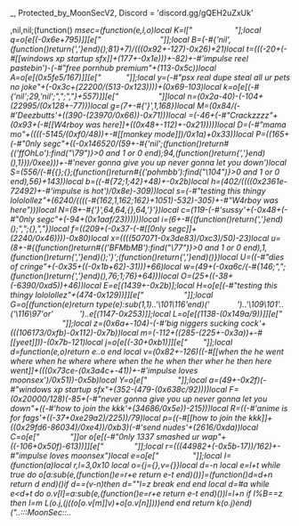 _, Protected_by_MoonSecV2, Discord = 'discord.gg/gQEH2uZxUk'


,nil,nil;(function() _msec=(function(e,l,o)local K=l["    ​ ​     "];local q=o[e[(-0x6e+795)]][e["                   "]];local B=(-#{'nil',(function()return{','}end)();81}+7)/(((0x92+-127)-0x26)+21)local t=(((-20+(-#[[windows xp startup sfx]]+(177+-0x1e)))+-82)+-#'impulse reel pastebin')-(-#"free pornhub premium"+(113-0x5c))local A=o[e[(0x5fe5/167)]][e["​  ​  ​     ​"]];local y=(-#"psx real dupe steal all ur pets no joke"+(-0x3c+(22200/(513-0x123))))+(0x69-103)local k=o[e[(-#{'nil';29,'nil';",";","}+557)]][e["       ​  "]]local n=(0x2a-40)-(-104+(22995/(0x128+-77)))local g=(7+-#{'}',1,168})local M=(0x84/(-#'Deezbutts'+((390-(23970/0x66))-0x71)))local _=(-46+(-#"Crackzzzz"+(0x93+(-#[[W4rboy was here]]+((0x48+-112)+-0x21)))))local D=(-#"mama mo"+((((-5145/(0xf0/48))+-#[[monkey mode]])/0x1a)+0x33))local P=((165+(-#"0nly segc"+((-0x146520/(59+-#{'nil';(function()return#{('ffOhLo'):find("\79")}>0 and 1 or 0 end);94,(function()return{','}end)(),1}))/0xee)))+-#'never gonna give you up never gonna let you down')local S=(556/(-#{{};{};(function()return#{('pohmbb'):find("\104")}>0 and 1 or 0 end),56}+143))local b=((-#{72;1;42}+48)+-0x2b)local h=(402/((((0x2361e-72492)+-#'impulse is hot')/0x8e)-309))local s=(-#"testing this thingy lololollez"+(6240/((((-#{162,1,162;162}+1051)-532)-305)+-#"W4rboy was here")))local N=(8+-#{'}',64,64,{},64,'}'})local c=(119-(-#'sussy'+(-0x48+(-#"0nly segc"+(-94+(0x1aaf/23))))))local i=(6+-#{(function()return{','}end)();",";{},","})local f=((209+(-0x37-(-#[[0nly segc]]+(2240/0x46))))-0x80)local x=((((507071-0x3de83)/0xc3)/50)-23)local u=(8+-#{(function()return#{('BFMbMB'):find("\77")}>0 and 1 or 0 end),1,(function()return{','}end)();'}';(function()return{','}end)()})local U=((-#"dies of cringe"+(-0x35+((-0x1b+62)-31)))+66)local w=(49+(-0xa6c/(-#{146;",";(function()return{','}end)(),76;1;76}+64)))local O=(25+((-38+(-6390/0xd5))+46))local E=e[(1439+-0x2b)];local H=o[e[(-#"testing this thingy lololollez"+(474-0x129))]][e["     ​         "]];local G=o[(function(e)return type(e):sub(1,1)..'\101\116'end)('  ​     ')..'\109\101'..('\116\97'or'     ​  ')..e[(1147-0x253)]];local L=o[e[(1138-(0x149a/9))]][e["                  "]];local z=(0x6a+-104)-(-#'big niggers sucking cock'+(((106173/0xfb)-0x112)-0x7b))local m=(-112+((285-(225+-0x3a))+-#[[yeet]]))-(0x7b-121)local j=o[e[(-30+0xb1)]][e["        "]];local d=function(e,o)return e..o end local v=(0x82+-126)*((-#[[when the he went where when he where where when the he when ther wher he then here went]]+(((0x73ce-(0x3a4c+-41))+-#'impulse loves moonsex')/0x51))-0x5b)local Y=o[e["           ​  ​ "]];local a=(49+-0x2f)*(-#"windows xp startup sfx"+(352-(479-(0x638c/92))))local F=(0x20000/128)*(-85+(-#"never gonna give you up never gonna let you down"+((-#'how to join the kkk'+(34686/0x5e))-215)))local R=((-#'anime is for fags'+((-37+0xe29a2)/225))/79)local p=((-#[[how to join the kkk]]+((0x29fd6-86034)/0xe4))/0xb3)*(-#'send nudes'+(2616/0xda))local C=o[e["        "]]or o[e[(-#"0nly 1337 smashed ur wap"+((-106+0x50f)-613))]][e["        "]];local r=(((44982+(-0x5b-17))/162)+-#"impulse loves moonsex")local e=o[e["        ​  "]];local I=(function(a)local r,l=3,0x10 local o={j={},v={}}local d=-n local e=l+t while true do o[a:sub(e,(function()e=r+e return e-t end)())]=(function()d=d+n return d end)()if d==(v-n)then d=""l=z break end end local d=#a while e<d+t do o.v[l]=a:sub(e,(function()e=r+e return e-t end)())l=l+n if l%B==z then l=m L(o.j,(j((o[o.v[m]]*v)+o[o.v[n]])))end end return k(o.j)end)("..:::MoonSec::..                ​                              ​                         ​         ​                            ​                   ​          ​​              ​​                             ​    ​                           ​     ​ ​                                       ​    ​                           ​   ​   ​                                             ​​             ​                         ​         ​ ​                     ​                   ​  ​           ​       ​​     ​                                         ​                        ​     ​      ​   ​         ​                                    ​                      ​       ​     ​                                   ​                      ​                       ​              ​    ​              ​           ​​​                                      ​          ​          ​     ​            ​                ​          ​                            ​                   ​       ​                                ​        ​                      ​               ​         ​   ​​                       ​     ​​                              ​​                               ​                                   ​                                                                     ​                                                     ​   ​         ​               ​     ​        ​                            ​​    ​     ​         ​         ​    ​                 ​      ​          ​​                 ​                  ​          ​​                          ​              ​             ​                                ​          ​   ​                ​               ​                                    ​  ​                   ​        ​       ​​                    ​         ​      ​                                    ​      ​                          ​    ​                                  ​                                                      ​                     ​        ​    ​                         ​       ​                     ​    ​                    ​    ​           ​     ​            ​                     ​                   ​                ​                              ​          ​            ​​             ​                   ​         ​               ​             ​                        ​     ​                           ​   ​​                            ​      ​                                      ​      ​          ​​           ​     ​           ​                      ​                  ​                                ​                      ​        ​                      ​         ​​    ​     ​                      ​ ​                         ​          ​​                 ​                 ​          ​                            ​                             ​                              ​                                              ​                  ​                   ​     ​             ​                ​​                         ​     ​      ​ ​                                   ​      ​                              ​                                                            ​                                                                 ​                            ​​          ​                   ​    ​                        ​                               ​                ​          ​                        ​   ​                            ​  ​            ​               ​        ​                     ​            ​               ​           ​         ​        ​                                ​​                                      ​               ​                        ​                                        ​                             ​            ​​                               ​                                                                                ​​                                ​    ​     ​                   ​             ​               ​        ​                       ​                          ​         ​       ​        ​          ​                   ​          ​                     ​               ​                                            ​                  ​                  ​​                               ​​      ​                       ​                                                  ​ ​             ​   ​                            ​                              ​                                  ​                                      ​                                           ​                ​          ​                        ​   ​                                   ​         ​       ​   ​   ​                     ​      ​             ​              ​             ​                                ​               ​          ​           ​         ​           ​​     ​              ​                                   ​                                          ​                      ​      ​             ​             ​                                                         ​        ​              ​                 ​                          ​        ​                     ​          ​    ​                         ​          ​                  ​                ​          ​​                           ​                             ​                             ​                           ​                                        ​            ​  ​     ​           ​                  ​​           ​                         ​                                     ​      ​                      ​         ​                          ​             ​                                                 ​                                                  ​         ​                             ​    ​            ​            ​    ​     ​                                     ​         ​                         ​ ​  ​  ​                            ​     ​                         ​        ​                     ​                              ​                             ​       ​                       ​​                                  ​              ​          ​            ​                                       ​                                      ​                       ​             ​               ​                   ​        ​                            ​                             ​                                ​​         ​      ​          ​                ​          ​                 ​       ​  ​  ​                                 ​                           ​        ​                                   ​    ​         ​         ​            ​     ​                                 ​                       ​              ​            ​          ​              ​                                      ​                                    ​                        ​             ​                                 ​​         ​                 ​         ​                            ​                                ​          ​                  ​            ​                        ​  ​                                         ​              ​                                         ​                      ​                                               ​                  ​                                                    ​     ​ ​ ​                ​     ​​                         ​                        ​​                                                                        ​    ​           ​                       ​        ​             ​               ​​ ​                    ​             ​                                          ​ ​​          ​             ​          ​                                           ​     ​                                                                     ​                    ​ ​               ​                                ​​                               ​​                            ​         ​                ​                                                   ​                                ​         ​                       ​               ​               ​                    ​        ​                               ​​                             ​                              ​                              ​                ​         ​                            ​                               ​   ​                       ​​       ​     ​                ​           ​ ​  ​              ​                      ​                                     ​                                      ​            ​​        ​         ​        ​                               ​                             ​       ​                                     ​    ​          ​                      ​       ​   ​                         ​                                 ​                                               ​        ​                             ​                          ​                                    ​                  ​        ​        ​                      ​              ​             ​                          ​                                     ​​                    ​       ​                             ​                  ​                                   ​        ​                        ​  ​                                     ​     ​         ​             ​       ​​         ​                            ​           ​                  ​    ​      ​                 ​          ​                  ​                ​     ​                                 ​                       ​                  ​                      ​    ​                                                          ​​                        ​   ​                ​      ​​       ​          ​       ​      ​                             ​                                               ​                  ​                                                       ​               ​                                ​                             ​​                              ​    ​                          ​          ​                    ​                  ​                                   ​   ​           ​                  ​  ​                          ​                               ​                            ​                                ​       ​                       ​​           ​                       ​                                       ​                            ​          ​                                     ​                         ​                                 ​                     ​        ​                            ​                              ​    ​             ​                       ​                                             ​              ​  ​       ​   ​        ​                         ​                                   ​                          ​                                                                        ​​             ​​​                ​                                           ​                                         ​ ​         ​           ​                         ​ ​                ​                      ​                         ​            ​                                                            ​             ​     ​    ​    ​                                                       ​            ​         ​   ​           ​   ​                     ​    ​ ​                            ​                      ​           ​         ​    ​             ​                       ​     ​                                                                 ​      ​                        ​              ​                                   ​                                       ​                                       ​    ​          ​                    ​       ​​                             ​​                                   ​             ​         ​                             ​                         ​                         ​   ​                                 ​                            ​        ​​                    ​              ​              ​                        ​      ​                     ​​       ​​          ​                   ​            ​                ​                                                  ​                                         ​          ​                        ​              ​                     ​        ​          ​             ​   ​​                              ​    ​     ​                   ​  ​       ​          ​      ​                        ​                                                        ​        ​                             ​                              ​              ​               ​                     ​  ​     ​                               ​​                             ​      ​                                        ​                                         ​                  ​                     ​                                                ​                       ​          ​                        ​   ​​                    ​          ​    ​                        ​           ​     ​              ​                ​     ​    ​                         ​  ​                              ​   ​        ​  ​               ​   ​                      ​          ​                            ​                                  ​                                  ​                             ​                                ​        ​    ​              ​            ​        ​                                                 ​                                ​              ​​​                                                                   ​                  ​      ​                           ​​                          ​  ​ ​                                                                        ​    ​                          ​        ​   ​    ​           ​    ​               ​             ​​                         ​                                     ​​                              ​      ​                        ​            ​                                     ​                                                                                 ​    ​                        ​        ​​                           ​                              ​    ​                         ​          ​                    ​                ​          ​                            ​                                 ​  ​                                                                                         ​ ​                    ​  ​           ​     ​                    ​​     ​                      ​    ​                     ​​     ​     ​                             ​         ​     ​           ​                                             ​                             ​             ​              ​             ​               ​​   ​        ​                ​    ​         ​    ​                          ​​          ​   ​               ​  ​       ​                                                    ​     ​  ​                       ​                                ​                                                     ​                                                            ​             ​                                     ​                                                                                  ​                            ​ ​                   ​                                           ​                                                                                        ​                                     ​                    ​                                                                      ​     ​                              ​                    ​                                                                                                        ​     ​                          ​  ​      ​ ​         ​        ​                                                    ​            ​          ​             ​                             ​​                ​              ​                                                                                           ​                ​            ​   ​          ​                                  ​   ​ ​         ​                 ​          ​                      ​       ​                                       ​                        ​       ​                                         ​     ​                             ​                   ​                                   ​   ​                                                               ​                     ​       ​                           ​ ​                          ​ ​  ​                          ​             ​​   ​       ​                         ​                                  ​   ​  ​                   ​​           ​                                    ​                   ​         ​                           ​​         ​               ​                                                              ​​                    ​     ​                             ​      ​                 ​                                                   ​                      ​                                ​​       ​      ​              ​           ​ ​                                                         ​           ​       ​                      ​  ​                   ​             ​              ​                          ​                 ​       ​                  ​                   ​       ​                                                                                ​  ​                                    ​                    ​     ​                 ​  ​                                                                          ​          ​                            ​              ​                       ​                 ​                ​ ​          ​                    ​        ​    ​       ​      ​                        ​                    ​            ​          ​      ​             ​       ​          ​                                        ​                              ​                      ​      ​                        ​    ​  ​  ​                                       ​                            ​                                               ​        ​                     ​                 ​      ​                         ​                                                        ​                              ​                    ​                    ​                               ​​                 ​    ​                   ​  ​            ​  ​      ​ ​                   ​     ​   ​              ​​      ​ ​     ​  ​         ​     ​                                           ​              ​                                                                                                           ​        ​      ​                        ​            ​        ​                             ​                            ​        ​     ​                 ​               ​                           ​                ​​   ​                         ​​                              ​                            ​                            ​                  ​         ​ ​                      ​                                  ​  ​                              ​        ​                      ​      ​       ​              ​                        ​           ​              ​         ​​                              ​                          ​                                                     ​                                 ​       ​                                      ​              ​                         ​ ​      ​           ​                 ​​   ​                              ​    ​               ​         ​          ​     ​    ​     ​                                     ​                                 ​                   ​                                ​         ​            ​        ​             ​ ​             ​                          ​                                     ​​                            ​                            ​            ​                                                         ​                                  ​                                      ​                     ​        ​                             ​​                               ​    ​                      ​​          ​                 ​             ​     ​                                          ​  ​                          ​         ​                  ​                                 ​                ​             ​                        ​     ​                             ​​                              ​       ​             ​          ​             ​ ​                                      ​                                                                          ​          ​                              ​     ​                       ​​        ​   ​                ​     ​                                     ​                                      ​          ​                          ​   ​  ​           ");local k=(0x3b0/16)local o=90 local l=n;local e={}e={[(-#"I FUCKING HATE FEMBOYS"+(0x381/39))]=function()local d,n,e,i=A(I,l,l+y);l=l+p;o=(o+(k*p))%r;return(((i+o-(k)+a*(p*B))%a)*((B*F)^B))+(((e+o-(k*B)+a*(B^y))%r)*(a*r))+(((n+o-(k*y)+F)%r)*a)+((d+o-(k*p)+F)%r);end,[((3312/0x8a)+-#'legend says i was here')]=function(e,e,e)local e=A(I,l,l);l=l+t;o=(o+(k))%r;return((e+o-(k)+F)%a);end,[((0x78/10)+-#"Crackzzzz")]=function()local n,e=A(I,l,l+B);o=(o+(k*B))%r;l=l+B;return(((e+o-(k)+a*(B*p))%a)*r)+((n+o-(k*B)+r*(B^y))%a);end,[(57-0x35)]=function(l,e,o)if o then local e=(l/B^(e-n))%B^((o-t)-(e-n)+t);return e-e%n;else local e=B^(e-t);return(l%(e+e)>=e)and n or m;end;end,[(0x2b2/138)]=function()local o=e[((0x578/70)+-#'how to join the kkk')]();local l=e[(127-0x7e)]();local i=n;local d=(e[(-#[[free pornhub premium]]+(0x9c0/104))](l,t,v+p)*(B^(v*B)))+o;local o=e[(66+(-#"impulse loves moonsex"+(-19+-0x16)))](l,21,31);local e=((-n)^e[(80+-0x4c)](l,32));if(o==m)then if(d==z)then return e*m;else o=t;i=z;end;elseif(o==(a*(B^y))-t)then return(d==m)and(e*(t/z))or(e*(m/z));end;return q(e,o-((r*(p))-n))*(i+(d/(B^R)));end,[(70-0x40)]=function(d,i,i)local i;if(not d)then d=e[(61+-0x3c)]();if(d==m)then return'';end;end;i=H(I,l,l+d-n);l=l+d;local e=''for l=t,#i do e=E(e,j((A(H(i,l,l))+o)%r))o=(o+k)%a end return e;end}local function H(...)return{...},Y('#',...)end local function F()local c={};local d={};local o={};local i={c,d,nil,o};local l={}local h=(-#'i bought a boost for this string'+(176+-0x66))local a={[(117-0x75)]=(function(o)return not(#o==e[(126-0x7c)]())end),[(410/0xcd)]=(function(o)return e[((1943/0x43)+-#"fatee is gay 0nly on top")]()end),[((125-0x63)+-#[[windows xp startup sfx]])]=(function(o)return e[((0x7bc/44)+-#[[papier ist ein kleiner schwanz lutscher]])]()end),[(-127+0x82)]=(function(o)local n=e[(-#[[If LocalPlayer equals Dumbass then while true do end]]+(213-0x9b))]()local e=''local o=1 for l=1,#n do o=(o+h)%r e=E(e,j((A(n:sub(l,l))+o)%a))end return e end)};for e=t,e[((98-0x59)+-#'lego hax')]()do d[e-t]=F();end;local o=e[(0x42/66)]()for o=1,o do local e=e[(91-0x59)]();local n;local e=a[e%((0xf0-174)+-#"impulse was here omg")];l[o]=e and e({});end;for a=1,e[(((0x1784/172)-28)+-#[[Faggot]])]()do local o=e[(384/0xc0)]();if(e[((78-0x41)+-#'arab porn')](o,n,t)==z)then local r=e[(624/0x9c)](o,B,y);local d=e[(52/0xd)](o,p,B+p);local o={e[(102/(0x96-116))](),e[(-0x4b+(0x103-181))](),nil,nil};local i={[((0x4a6/238)+-#"sussy")]=function()o[O]=e[(31-0x1c)]();o[D]=e[(-#'impulse was here pastebin reel'+(0x1b75/213))]();end,[(-#'niggers'+(91-0x53))]=function()o[O]=e[(-78+((3240/0x24)+-#[[panzerfaust]]))]();end,[(-#'deadphonelua'+(66+-0x34))]=function()o[O]=e[((0x7b+-70)+-#[[If LocalPlayer equals Dumbass then while true do end]])]()-(B^v)end,[(-#[[yeet]]+(58+-0x33))]=function()o[x]=e[((9990/0x6f)+-0x59)]()-(B^v)o[_]=e[(-#[[deadphonelua]]+(2250/0x96))]();end};i[r]();if(e[(-20+0x18)](d,t,n)==t)then o[b]=l[o[b]]end if(e[(0x3c-56)](d,B,B)==n)then o[O]=l[o[U]]end if(e[(80/0x14)](d,y,y)==t)then o[D]=l[o[S]]end c[a]=o;end end;i[3]=e[(-66+(102+-0x22))]();return i;end;local function z(e,m,k)local l=e[B];local a=e[y];local I=e[n];return(function(...)local A={};local y=H local o=n;local v=l;local r=a;local j={};local e=n e*=-1 local p=e;local F=Y('#',...)-t;local l={};local a=I;local I={...};for e=0,F do if(e>=r)then j[e-r]=I[e+t];else l[e]=I[e+n];end;end;local e=F-r+n local e;local r;while true do e=a[o];r=e[(0x4e-77)];d=(3546958)while r<=(117+-0x3f)do d-= d d=(6459492)while(((-0x36+-5)+-#"real roblox omg builderman caught playing real")+131)>=r do d-= d d=(10839000)while r<=((131+-0x6b)+-#[[Lana Rhoades]])do d-= d d=(5459559)while((0x1020/129)+-#"Nsrds GAYYYYAIAHAKAJAVAHAUA")>=r do d-= d d=(6442250)while r<=(198/0x63)do d-= d d=(1298987)while((0x81-117)+-#"deadphonelua")>=r do d-= d local e=e[h]local d,o=y(l[e](l[e+t]))p=o+e-n local o=0;for e=e,p do o=o+n;l[e]=d[o];end;break;end while 1777==(d)/((-#"nico der hurensohn"+(0x5ec-767)))do d=(498670)while(-#[[Fucking Retarted]]+(0x8f-126))<r do d-= d l[e[s]]=e[U];break end while(d)/(((0x4a0+-118)+-#"sussy"))==470 do l[e[i]]=z(v[e[O]],nil,k);break end;break;end break;end while 1765==(d)/((3713+-0x3f))do d=(10427780)while r<=(0xde/74)do d-= d l[e[s]]();break;end while(d)/((0x1d94-3821))==2780 do d=(7578915)while r>((-0x5c+108)+-#'mike litoris')do d-= d l[e[c]]=k[e[O]];break end while(d)/((0x86178/184))==2539 do local r;local d;l[e[h]]=k[e[w]];o=o+n;e=a[o];l[e[s]]=l[e[w]][e[S]];o=o+n;e=a[o];l[e[h]]=e[U];o=o+n;e=a[o];d=e[b]l[d]=l[d](l[d+t])o=o+n;e=a[o];k[e[f]]=l[e[s]];o=o+n;e=a[o];l[e[s]]=k[e[f]];o=o+n;e=a[o];l[e[N]]=l[e[f]][e[g]];o=o+n;e=a[o];d=e[i];r=l[e[U]];l[d+1]=r;l[d]=r[e[S]];o=o+n;e=a[o];l[e[b]]=e[w];o=o+n;e=a[o];l[e[s]]={};o=o+n;e=a[o];l[e[b]][e[x]]=e[_];o=o+n;e=a[o];l[e[N]]=k[e[O]];o=o+n;e=a[o];l[e[c]]=l[e[x]][e[S]];o=o+n;e=a[o];l[e[h]]=l[e[u]][e[P]];o=o+n;e=a[o];l[e[i]][e[f]]=l[e[D]];o=o+n;e=a[o];l[e[h]]=k[e[x]];o=o+n;e=a[o];l[e[i]]=l[e[f]][e[D]];o=o+n;e=a[o];l[e[h]][e[w]]=l[e[D]];o=o+n;e=a[o];l[e[h]]=k[e[u]];o=o+n;e=a[o];l[e[c]]=l[e[f]][e[_]];o=o+n;e=a[o];l[e[c]]=l[e[u]][e[P]];o=o+n;e=a[o];l[e[i]][e[O]]=l[e[D]];o=o+n;e=a[o];d=e[h]l[d](C(l,d+t,e[x]))o=o+n;e=a[o];l[e[N]]=k[e[u]];break end;break;end break;end break;end while(d)/((-0x58+1585))==3647 do d=(9882360)while((0x8c+-104)+-#'10 black dicks in your mouth')>=r do d-= d d=(5939696)while(-#"Niggabyte"+(0x933/(200+-0x2b)))>=r do d-= d l[e[b]]=m[e[u]];break;end while 2051==(d)/(((5874-0xb84)+-#[[testing this thingy lololollez]]))do d=(5061600)while(0x36b/125)<r do d-= d local r;local d;l[e[i]]=l[e[U]][e[D]];o=o+n;e=a[o];l[e[s]]=e[x];o=o+n;e=a[o];d=e[i]l[d]=l[d](l[d+t])o=o+n;e=a[o];k[e[x]]=l[e[h]];o=o+n;e=a[o];l[e[h]]=k[e[x]];o=o+n;e=a[o];l[e[c]]=l[e[U]][e[P]];o=o+n;e=a[o];d=e[c];r=l[e[O]];l[d+1]=r;l[d]=r[e[_]];o=o+n;e=a[o];l[e[h]]=e[x];o=o+n;e=a[o];l[e[h]]={};o=o+n;e=a[o];l[e[b]][e[x]]=e[P];o=o+n;e=a[o];l[e[c]]=k[e[f]];o=o+n;e=a[o];l[e[c]]=l[e[w]][e[g]];o=o+n;e=a[o];l[e[i]]=l[e[w]][e[D]];o=o+n;e=a[o];l[e[N]][e[w]]=l[e[_]];o=o+n;e=a[o];l[e[h]]=k[e[u]];o=o+n;e=a[o];l[e[i]]=l[e[x]][e[P]];o=o+n;e=a[o];l[e[i]][e[O]]=l[e[D]];o=o+n;e=a[o];l[e[c]]=k[e[U]];o=o+n;e=a[o];l[e[b]]=l[e[x]][e[g]];o=o+n;e=a[o];l[e[i]]=l[e[w]][e[_]];o=o+n;e=a[o];l[e[N]][e[U]]=l[e[S]];o=o+n;e=a[o];d=e[h]l[d](C(l,d+t,e[f]))o=o+n;e=a[o];do return end;break end while 3420==(d)/((((0x181f-3148)+-#"impulse loves moonsex")-0x5f6))do local n=e[s];local o=l[e[w]];l[n+1]=o;l[n]=o[e[_]];break end;break;end break;end while 3880==(d)/((0x4d1b4/124))do d=(2615415)while r<=(0x57-77)do d-= d d=(12525628)while r>(89-0x50)do d-= d local r;local d;d=e[i]l[d](C(l,d+t,e[U]))o=o+n;e=a[o];d=e[c];r=l[e[x]];l[d+1]=r;l[d]=r[e[D]];o=o+n;e=a[o];l[e[c]]=e[U];o=o+n;e=a[o];l[e[s]]={};o=o+n;e=a[o];l[e[i]]=e[O];o=o+n;e=a[o];l[e[s]]=e[w];o=o+n;e=a[o];l[e[h]]=e[f];o=o+n;e=a[o];l[e[c]]=e[x];o=o+n;e=a[o];l[e[h]]=e[w];o=o+n;e=a[o];l[e[s]]=e[x];break end while(d)/((-111+0xc6a))==4084 do if(l[e[b]]~=e[M])then o=o+t;else o=e[f];end;break end;break;end while 1331==(d)/((310470/(402-0xf4)))do d=(5606796)while r>(1353/0x7b)do d-= d l[e[s]]=l[e[U]];break end while(d)/((-#'impulse is hot'+(0x349f4/65)))==1698 do k[e[f]]=l[e[c]];o=o+n;e=a[o];l[e[N]]={};o=o+n;e=a[o];l[e[c]]={};o=o+n;e=a[o];k[e[u]]=l[e[i]];o=o+n;e=a[o];l[e[h]]=k[e[w]];o=o+n;e=a[o];if(l[e[b]]~=e[D])then o=o+t;else o=e[O];end;break end;break;end break;end break;end break;end while(d)/((-#[[Impulse youtube ez]]+(0x1cc0-3729)))==3000 do d=(9800880)while r<=(-#'Fucking losed 027728272728271'+(0x75-69))do d-= d d=(10804860)while(-#"Crackzzzz"+(150+-0x7e))>=r do d-= d d=(11152999)while(0x784/148)>=r do d-= d local o=e[i]l[o]=l[o](C(l,o+n,e[x]))break;end while(d)/((0x29c14/52))==3391 do d=(10280933)while r>(80+-0x42)do d-= d l[e[h]]=l[e[O]];break end while(d)/((6077-0xbfe))==3419 do local d;l[e[i]]=e[x];o=o+n;e=a[o];l[e[c]]=e[U];o=o+n;e=a[o];d=e[s]l[d]=l[d](C(l,d+n,e[w]))o=o+n;e=a[o];l[e[i]][e[w]]=l[e[P]];o=o+n;e=a[o];l[e[s]]=k[e[x]];o=o+n;e=a[o];l[e[b]]=l[e[U]][e[M]];o=o+n;e=a[o];l[e[i]]=e[w];o=o+n;e=a[o];l[e[i]]=e[x];o=o+n;e=a[o];l[e[c]]=e[u];o=o+n;e=a[o];d=e[N]l[d]=l[d](C(l,d+n,e[f]))break end;break;end break;end while(d)/(((0x1d83-3810)+-#'Negro'))==2889 do d=(4213080)while r<=(935/0x37)do d-= d d=(11115000)while r>(0x8c-124)do d-= d l[e[N]][e[U]]=l[e[P]];break end while(d)/((0x99a20/184))==3250 do local o=e[h];local n=l[o];for e=o+1,e[f]do L(n,l[e])end;break end;break;end while 1880==(d)/((0x3a8ab/((321-0xca)+-#[[Lana Rhoades]])))do d=(7051836)while r>(0x69+-87)do d-= d local e=e[h]l[e]=l[e](C(l,e+n,p))break end while 2606==(d)/(((-#[[0nly segc]]+(0x1588+-65))-0xaac))do local r=v[e[u]];local d;local n={};d=G({},{__index=function(o,e)local e=n[e];return e[1][e[2]];end,__newindex=function(l,e,o)local e=n[e]e[1][e[2]]=o;end;});for d=1,e[g]do o=o+t;local e=a[o];if e[((0x26+-21)+-#[[atakan der nigga]])]==12 then n[d-1]={l,e[f]};else n[d-1]={m,e[x]};end;A[#A+1]=n;end;l[e[N]]=z(r,d,k);break end;break;end break;end break;end while 3368==(d)/((0x8f82c/202))do d=(11897466)while r<=(-#[[mf stfu]]+(0x740/64))do d-= d d=(709920)while(2020/0x65)>=r do d-= d local e=e[h]l[e]=l[e](C(l,e+n,p))break;end while 232==(d)/((321300/0x69))do d=(11334792)while((0xba-149)+-#"warboy hates you")<r do d-= d local r;local d;l[e[c]]=l[e[O]][e[_]];o=o+n;e=a[o];l[e[b]]=e[O];o=o+n;e=a[o];d=e[c]l[d]=l[d](l[d+t])o=o+n;e=a[o];k[e[u]]=l[e[s]];o=o+n;e=a[o];l[e[c]]=k[e[x]];o=o+n;e=a[o];l[e[c]]=l[e[f]][e[g]];o=o+n;e=a[o];d=e[b];r=l[e[f]];l[d+1]=r;l[d]=r[e[M]];o=o+n;e=a[o];l[e[i]]=e[w];o=o+n;e=a[o];l[e[b]]={};o=o+n;e=a[o];l[e[h]]=l[e[U]][e[D]];o=o+n;e=a[o];l[e[b]][e[u]]=l[e[_]];o=o+n;e=a[o];l[e[b]]=k[e[U]];o=o+n;e=a[o];l[e[c]]=l[e[w]][e[M]];o=o+n;e=a[o];l[e[i]]=l[e[U]][e[g]];o=o+n;e=a[o];l[e[c]][e[O]]=l[e[P]];o=o+n;e=a[o];l[e[b]]=k[e[O]];o=o+n;e=a[o];l[e[c]]=l[e[w]][e[_]];o=o+n;e=a[o];l[e[h]][e[u]]=l[e[g]];o=o+n;e=a[o];l[e[h]]=k[e[u]];o=o+n;e=a[o];l[e[s]]=l[e[O]][e[_]];o=o+n;e=a[o];l[e[N]]=l[e[u]][e[P]];o=o+n;e=a[o];l[e[h]][e[u]]=l[e[_]];o=o+n;e=a[o];d=e[s]l[d](C(l,d+t,e[O]))break end while 4028==(d)/((-#"atakan der nigga"+(5679-0xb21)))do local e=e[b]l[e]=l[e]()break end;break;end break;end while 3711==(d)/((6477-0xcc7))do d=(1974848)while r<=((0x39510/146)/67)do d-= d d=(8162305)while r>(146-0x7b)do d-= d do return l[e[h]]end break end while(d)/((0x169c-2919))==2845 do local o=e[h]l[o](C(l,o+t,e[w]))break end;break;end while(d)/(((4254-0x869)+-#'Crackzzzz'))==944 do d=(41000)while r>(-91+(0x3490/116))do d-= d l[e[s]]=m[e[f]];o=o+n;e=a[o];l[e[i]]=#l[e[O]];o=o+n;e=a[o];m[e[O]]=l[e[c]];o=o+n;e=a[o];l[e[i]]=m[e[w]];o=o+n;e=a[o];l[e[N]]=#l[e[O]];o=o+n;e=a[o];m[e[u]]=l[e[b]];o=o+n;e=a[o];do return end;break end while(d)/((-#'kys nigga'+(0x2c8-375)))==125 do local n=e[O];local o=l[n]for e=n+1,e[_]do o=o..l[e];end;l[e[s]]=o;break end;break;end break;end break;end break;end break;end while(d)/((-113+(-#'cilertedcool'+(0x1dc6-3831))))==1762 do d=(2304876)while(-110+0x96)>=r do d-= d d=(11045036)while(0x126f/143)>=r do d-= d d=(4077250)while(-#'Niggabyte'+(183-(0x174-227)))>=r do d-= d d=(864032)while(106-0x4f)>=r do d-= d local n=e[s];local d=l[n]local a=l[n+2];if(a>0)then if(d>l[n+1])then o=e[f];else l[n+3]=d;end elseif(d<l[n+1])then o=e[O];else l[n+3]=d;end break;end while(d)/((0x9cf0/162))==3484 do d=(7304220)while r>(-#[[papier der afghaner wurde von nice dem bombenleger gefickt]]+((0x371550/212)/0xc6))do d-= d local o=e[N]local d,e=y(l[o](C(l,o+1,e[w])))p=e+o-1 local e=0;for o=o,p do e=e+n;l[o]=d[e];end;break end while 3410==(d)/((-#"free pornhub premium"+(4417-0x8cf)))do local i=v[e[U]];local r;local n={};r=G({},{__index=function(o,e)local e=n[e];return e[1][e[2]];end,__newindex=function(l,e,o)local e=n[e]e[1][e[2]]=o;end;});for d=1,e[_]do o=o+t;local e=a[o];if e[(61-0x3c)]==12 then n[d-1]={l,e[U]};else n[d-1]={m,e[w]};end;A[#A+1]=n;end;l[e[s]]=z(i,r,k);break end;break;end break;end while 2350==(d)/((-0x63+1834))do d=(1596252)while r<=(0x58-57)do d-= d d=(4291950)while(133-0x67)<r do d-= d local n=e[N];local d=l[n]local a=l[n+2];if(a>0)then if(d>l[n+1])then o=e[O];else l[n+3]=d;end elseif(d<l[n+1])then o=e[u];else l[n+3]=d;end break end while 1775==(d)/(((2470+-0x1c)+-#'0nly 1337 smashed ur wap'))do l[e[h]][e[w]]=e[_];break end;break;end while(d)/((-#'when the he went where when he where where when the he when ther wher he then here went'+(0x55c+-59)))==1302 do d=(3167085)while((0x83-91)+-#'lego hax')<r do d-= d l[e[h]]=l[e[w]][l[e[_]]];break end while(d)/((59700/0x14))==1061 do l[e[i]][e[U]]=e[D];break end;break;end break;end break;end while 4012==(d)/((2830+-0x4d))do d=(2461800)while(0xc2-158)>=r do d-= d d=(10309061)while(121-(13572/0x9c))>=r do d-= d k[e[O]]=l[e[i]];break;end while 3449==(d)/((-#"monkey mode"+(6103-0xc1f)))do d=(6617050)while r>((0x1f56/191)+-#[[niggers]])do d-= d l[e[c]]=(e[f]~=0);o=o+t;break end while(d)/((0x68dac/172))==2650 do l[e[N]]={};break end;break;end break;end while 1492==(d)/((0xd50-(-#[[0nly was here mf]]+(69186/0x27))))do d=(11292958)while r<=(-#[[nerd]]+(6594/(387-0xe6)))do d-= d d=(828807)while r>((16764/0xfe)+-#"Fucking losed 027728272728271")do d-= d local r;local d;l[e[N]]=k[e[u]];o=o+n;e=a[o];l[e[h]]=l[e[w]][e[S]];o=o+n;e=a[o];l[e[i]]=l[e[O]][e[_]];o=o+n;e=a[o];l[e[i]]=l[e[f]][e[M]];o=o+n;e=a[o];l[e[b]]=l[e[f]][e[S]];o=o+n;e=a[o];l[e[h]]=l[e[x]][e[S]];o=o+n;e=a[o];d=e[c];r=l[e[U]];l[d+1]=r;l[d]=r[e[_]];o=o+n;e=a[o];d=e[i]l[d](l[d+t])o=o+n;e=a[o];l[e[i]]=k[e[x]];o=o+n;e=a[o];l[e[N]]=l[e[x]][e[g]];o=o+n;e=a[o];l[e[N]]=l[e[U]][e[D]];o=o+n;e=a[o];l[e[h]]=l[e[u]][e[P]];o=o+n;e=a[o];l[e[b]]=l[e[w]][e[M]];o=o+n;e=a[o];l[e[b]]=l[e[x]][e[M]];o=o+n;e=a[o];d=e[N];r=l[e[f]];l[d+1]=r;l[d]=r[e[D]];o=o+n;e=a[o];d=e[b]l[d](l[d+t])o=o+n;e=a[o];l[e[s]]=k[e[O]];o=o+n;e=a[o];l[e[c]]=l[e[w]][e[M]];o=o+n;e=a[o];l[e[b]]=l[e[O]][e[M]];o=o+n;e=a[o];l[e[N]]=l[e[U]][e[D]];o=o+n;e=a[o];l[e[c]]=l[e[w]][e[D]];o=o+n;e=a[o];d=e[b];r=l[e[u]];l[d+1]=r;l[d]=r[e[g]];o=o+n;e=a[o];d=e[i]l[d](l[d+t])o=o+n;e=a[o];l[e[N]]=k[e[u]];o=o+n;e=a[o];l[e[s]]=l[e[u]][e[M]];o=o+n;e=a[o];l[e[s]]=l[e[f]][e[D]];o=o+n;e=a[o];l[e[b]]=l[e[x]][e[S]];o=o+n;e=a[o];l[e[b]]=l[e[U]][e[_]];o=o+n;e=a[o];d=e[i];r=l[e[U]];l[d+1]=r;l[d]=r[e[S]];o=o+n;e=a[o];d=e[b]l[d](l[d+t])o=o+n;e=a[o];l[e[h]]=k[e[w]];o=o+n;e=a[o];l[e[b]]=l[e[f]][e[D]];o=o+n;e=a[o];l[e[c]]=l[e[x]][e[g]];o=o+n;e=a[o];l[e[c]]=l[e[x]][e[D]];o=o+n;e=a[o];l[e[b]]=l[e[O]][e[g]];o=o+n;e=a[o];l[e[h]]=k[e[U]];o=o+n;e=a[o];l[e[c]]=l[e[u]][e[_]];o=o+n;e=a[o];l[e[s]][e[U]]=l[e[P]];o=o+n;e=a[o];l[e[N]]=k[e[x]];o=o+n;e=a[o];l[e[c]]=l[e[u]][e[M]];o=o+n;e=a[o];l[e[h]]=l[e[x]][e[M]];o=o+n;e=a[o];l[e[c]]=l[e[u]][e[P]];o=o+n;e=a[o];l[e[N]]=l[e[U]][e[S]];o=o+n;e=a[o];l[e[c]]=k[e[u]];o=o+n;e=a[o];l[e[i]]=l[e[O]][e[D]];o=o+n;e=a[o];l[e[i]][e[U]]=l[e[P]];o=o+n;e=a[o];l[e[i]]=k[e[u]];o=o+n;e=a[o];l[e[h]]=l[e[w]][e[M]];o=o+n;e=a[o];l[e[i]]=l[e[U]][e[M]];o=o+n;e=a[o];l[e[b]]=l[e[f]][e[g]];o=o+n;e=a[o];l[e[i]]=l[e[x]][e[P]];o=o+n;e=a[o];l[e[b]]=k[e[U]];o=o+n;e=a[o];l[e[i]]=l[e[O]][e[g]];o=o+n;e=a[o];l[e[N]]=e[w];o=o+n;e=a[o];l[e[c]]=e[x];o=o+n;e=a[o];l[e[N]]=e[x];o=o+n;e=a[o];d=e[h]l[d]=l[d](C(l,d+n,e[O]))o=o+n;e=a[o];l[e[N]][e[w]]=l[e[D]];o=o+n;e=a[o];l[e[c]]=k[e[O]];o=o+n;e=a[o];l[e[N]]=l[e[f]][e[_]];o=o+n;e=a[o];l[e[N]]=l[e[f]][e[_]];o=o+n;e=a[o];l[e[h]]=l[e[x]][e[M]];o=o+n;e=a[o];l[e[h]]=l[e[O]][e[g]];o=o+n;e=a[o];l[e[s]][e[O]]=e[_];o=o+n;e=a[o];l[e[i]]=k[e[x]];o=o+n;e=a[o];l[e[i]]=l[e[U]][e[_]];o=o+n;e=a[o];l[e[c]]=l[e[x]][e[P]];o=o+n;e=a[o];l[e[i]]=l[e[u]][e[M]];o=o+n;e=a[o];l[e[b]]=l[e[O]][e[D]];o=o+n;e=a[o];l[e[i]][e[U]]=e[g];o=o+n;e=a[o];l[e[i]]=(e[x]~=0);o=o+n;e=a[o];k[e[w]]=l[e[c]];break end while 1281==(d)/((0x18ccb/157))do l[e[i]]=l[e[f]]-l[e[P]];break end;break;end while 3359==(d)/((443784/0x84))do d=(2162835)while r>(0x9e7/65)do d-= d local i;local r;local d;l[e[N]]=e[f];o=o+n;e=a[o];l[e[s]]=e[O];o=o+n;e=a[o];l[e[h]]=#l[e[x]];o=o+n;e=a[o];l[e[b]]=e[x];o=o+n;e=a[o];d=e[s];r=l[d]i=l[d+2];if(i>0)then if(r>l[d+1])then o=e[x];else l[d+3]=r;end elseif(r<l[d+1])then o=e[f];else l[d+3]=r;end break end while 3897==(d)/((1191-0x27c))do l[e[h]]=#l[e[w]];break end;break;end break;end break;end break;end while 3579==(d)/(((167025/0xff)+-#'panzerfaust'))do d=(2676521)while(10810/0xe6)>=r do d-= d d=(9342904)while(-0x67+146)>=r do d-= d d=(4913400)while(0xc2-(-#'mike litoris'+(-111+0x114)))>=r do d-= d local o=e[h]l[o]=l[o](C(l,o+n,e[w]))break;end while(d)/((-0x35+1346))==3800 do d=(1269770)while(0xa80/64)<r do d-= d o=e[w];break end while(d)/((225910/0x91))==815 do l[e[s]]=l[e[O]]%e[_];break end;break;end break;end while 2984==(d)/((497829/0x9f))do d=(1341483)while r<=(0xd1-164)do d-= d d=(3159024)while r>(-#[[Lana Rhoades]]+(128-0x48))do d-= d l[e[b]]=l[e[x]][e[M]];break end while(d)/(((0x377+-106)+-#[[Niggabyte]]))==4092 do local a=e[c];local r=e[D];local d=a+2 local a={l[a](l[a+1],l[d])};for e=1,r do l[d+e]=a[e];end;local a=a[1]if a then l[d]=a o=e[O];else o=o+n;end;break end;break;end while 3127==(d)/((-0x3e+491))do d=(282375)while((401-0xf5)-0x6e)<r do d-= d local e=e[c]l[e](l[e+t])break end while 1255==(d)/((0x240-351))do l[e[N]]=(e[f]~=0);o=o+t;break end;break;end break;end break;end while(d)/((((0xcdde7-421660)+-#"anime is for fags")/106))==673 do d=(2059848)while(0x90-94)>=r do d-= d d=(66225)while r<=(-#'10 black dicks in your mouth'+(-78+0x9a))do d-= d local t;local B,D;local r;local d;k[e[f]]=l[e[h]];o=o+n;e=a[o];l[e[c]]=k[e[x]];o=o+n;e=a[o];l[e[i]]=k[e[u]];o=o+n;e=a[o];d=e[b];r=l[e[w]];l[d+1]=r;l[d]=r[e[M]];o=o+n;e=a[o];l[e[N]]=e[x];o=o+n;e=a[o];d=e[s]B,D=y(l[d](C(l,d+1,e[w])))p=D+d-1 t=0;for e=d,p do t=t+n;l[e]=B[t];end;o=o+n;e=a[o];d=e[s]l[d]=l[d](C(l,d+n,p))o=o+n;e=a[o];d=e[h]l[d]=l[d]()o=o+n;e=a[o];d=e[i];r=l[e[O]];l[d+1]=r;l[d]=r[e[_]];o=o+n;e=a[o];l[e[c]]=e[U];break;end while(d)/((-38+0x71))==883 do d=(6784115)while r>(8281/0xa9)do d-= d l[e[c]]=l[e[U]][l[e[g]]];break end while(d)/((0xe2c-1859))==3835 do if(l[e[c]]==e[M])then o=o+t;else o=e[f];end;break end;break;end break;end while(d)/((7728-0xf2d))==536 do d=(1054944)while(-#"legend says i was here"+(219-0x91))>=r do d-= d d=(417991)while(0x89+-86)<r do d-= d if not l[e[b]]then o=o+t;else o=e[U];end;break end while 283==(d)/((0xbae-1513))do if(l[e[h]]==e[P])then o=o+t;else o=e[x];end;break end;break;end while(d)/((-#[[windows xp startup sfx]]+(0xae9-1439)))==792 do d=(992562)while(-#[[cilerteddoesntlikeburgers]]+(0xc0-114))<r do d-= d local n=e[b];local a=l[n+2];local d=l[n]+a;l[n]=d;if(a>0)then if(d<=l[n+1])then o=e[U];l[n+3]=d;end elseif(d>=l[n+1])then o=e[O];l[n+3]=d;end break end while 1578==(d)/(((0x572-726)+-#"psx real dupe steal all ur pets no joke"))do l[e[b]]=(e[U]~=0);break end;break;end break;end break;end break;end break;end break;end while(d)/((2472-0x50e))==3011 do d=(15294832)while r<=(-#'Fucking losed 027728272728271'+(312-0xc9))do d-= d d=(98940)while r<=(0xd7-(403-0x100))do d-= d d=(11502792)while(162-0x65)>=r do d-= d d=(5034240)while r<=(-#[[Niggabyte]]+(-72+0x8a))do d-= d d=(7298276)while(0x2229/(0x15a-187))>=r do d-= d local e=e[c]l[e]=l[e](l[e+t])break;end while 3907==(d)/((0xee3-1943))do d=(9850006)while r>(233-0xb1)do d-= d local o=e[h]local d,e=y(l[o](C(l,o+1,e[x])))p=e+o-1 local e=0;for o=o,p do e=e+n;l[o]=d[e];end;break end while(d)/((-#[[Crackzzzz]]+(0x1b83-3573)))==2846 do local d=e[N]local a={l[d](C(l,d+1,p))};local o=0;for e=d,e[S]do o=o+n;l[e]=a[o];end break end;break;end break;end while(d)/(((1410+-0x7c)+-#[[Faggot]]))==3933 do d=(130275)while((259-(-#'impulse reel pastebin'+(0x924a/175)))+-#[[mf stfu]])>=r do d-= d d=(556288)while(157-0x63)<r do d-= d do return end;break end while 2173==(d)/((50176/0xc4))do local r;local d;d=e[b];r=l[e[u]];l[d+1]=r;l[d]=r[e[g]];o=o+n;e=a[o];l[e[N]]=e[w];o=o+n;e=a[o];d=e[i]l[d]=l[d](C(l,d+n,e[O]))o=o+n;e=a[o];d=e[s];r=l[e[O]];l[d+1]=r;l[d]=r[e[S]];o=o+n;e=a[o];l[e[h]]=e[w];o=o+n;e=a[o];l[e[c]]={};o=o+n;e=a[o];l[e[i]][e[u]]=e[S];o=o+n;e=a[o];l[e[i]]=k[e[w]];o=o+n;e=a[o];l[e[b]]=l[e[w]][e[S]];o=o+n;e=a[o];l[e[c]]=e[u];break end;break;end while 2895==(d)/((85+-0x28))do d=(3889683)while r>(3420/(13851/0xf3))do d-= d l[e[s]]();break end while(d)/(((0x2f93e59/219)/107))==1827 do local r;local d;d=e[c];r=l[e[w]];l[d+1]=r;l[d]=r[e[_]];o=o+n;e=a[o];l[e[h]]=e[x];o=o+n;e=a[o];d=e[N]l[d]=l[d](C(l,d+n,e[w]))o=o+n;e=a[o];l[e[N]]=l[e[f]][e[S]];o=o+n;e=a[o];l[e[c]]=k[e[u]];o=o+n;e=a[o];l[e[c]]=l[e[x]][e[S]];o=o+n;e=a[o];l[e[i]]=l[e[x]][l[e[D]]];o=o+n;e=a[o];l[e[s]]=l[e[x]][e[P]];o=o+n;e=a[o];l[e[i]]=l[e[f]][e[_]];o=o+n;e=a[o];l[e[N]]=k[e[U]];o=o+n;e=a[o];l[e[c]]=l[e[f]][e[_]];o=o+n;e=a[o];l[e[i]]=k[e[U]];o=o+n;e=a[o];d=e[h];r=l[e[f]];l[d+1]=r;l[d]=r[e[P]];o=o+n;e=a[o];l[e[b]]=e[f];o=o+n;e=a[o];d=e[c]l[d]=l[d](C(l,d+n,e[U]))o=o+n;e=a[o];d=e[i];r=l[e[U]];l[d+1]=r;l[d]=r[e[g]];o=o+n;e=a[o];l[e[i]]=k[e[O]];o=o+n;e=a[o];l[e[h]]=l[e[w]][e[M]];o=o+n;e=a[o];l[e[i]]=l[e[w]][e[M]];o=o+n;e=a[o];l[e[s]]=l[e[u]][e[P]];o=o+n;e=a[o];l[e[i]]=l[e[O]][e[D]];o=o+n;e=a[o];l[e[b]]=k[e[O]];o=o+n;e=a[o];l[e[c]]=l[e[x]][e[M]];o=o+n;e=a[o];l[e[b]]=l[e[O]];o=o+n;e=a[o];d=e[h]l[d]=l[d](l[d+t])o=o+n;e=a[o];l[e[c]]={};o=o+n;e=a[o];l[e[i]][e[x]]=l[e[M]];o=o+n;e=a[o];d=e[c]l[d]=l[d](C(l,d+n,e[x]))o=o+n;e=a[o];d=e[i];r=l[e[f]];l[d+1]=r;l[d]=r[e[_]];o=o+n;e=a[o];d=e[h]l[d](l[d+t])break end;break;end break;end break;end while 3654==(d)/((6352-0xc84))do d=(2892240)while r<=(-#"nico der hurensohn"+(-0x63+181))do d-= d d=(1060668)while r<=(0x3b94/246)do d-= d local d;l[e[s]]=e[f];o=o+n;e=a[o];d=e[b]l[d]=l[d](C(l,d+n,e[O]))o=o+n;e=a[o];l[e[N]][e[O]]=l[e[g]];o=o+n;e=a[o];l[e[N]]=k[e[u]];o=o+n;e=a[o];l[e[N]]=l[e[w]][e[D]];o=o+n;e=a[o];l[e[b]]=e[U];o=o+n;e=a[o];l[e[h]]=e[U];o=o+n;e=a[o];l[e[s]]=e[w];o=o+n;e=a[o];d=e[i]l[d]=l[d](C(l,d+n,e[f]))o=o+n;e=a[o];l[e[i]][e[w]]=l[e[M]];break;end while 2898==(d)/((-0x37+421))do d=(5207606)while(0x1722/94)<r do d-= d l[e[i]]=l[e[O]]%e[P];break end while 2039==(d)/((-0x73+2669))do local d=e[h];local r=e[P];local a=d+2 local d={l[d](l[d+1],l[a])};for e=1,r do l[a+e]=d[e];end;local d=d[1]if d then l[a]=d o=e[w];else o=o+n;end;break end;break;end break;end while(d)/((-#"howtodumpscript"+((-#[[cruz pp is large]]+(-0x2058/207))+0xec3)))==780 do d=(199440)while r<=(5808/0x58)do d-= d d=(779779)while r>(0x379b/219)do d-= d l[e[N]][e[U]]=l[e[g]];break end while(d)/((-#"nico der hurensohn"+(571-0x132)))==3157 do l[e[b]]={};break end;break;end while(d)/((-#'nerd'+(86996/0xef)))==554 do d=(2884585)while r>((0x4de/14)+-#'I FUCKING HATE FEMBOYS')do d-= d l[e[N]]=(e[U]~=0);break end while(d)/((-#"testing this thingy lololollez"+((0xb7635d/71)/183)))==3223 do local e=e[s]l[e](l[e+t])break end;break;end break;end break;end break;end while 30==(d)/(((0x3476-6737)-3395))do d=(3824632)while r<=(9300/0x7c)do d-= d d=(2775816)while r<=(-#'0nly segc'+(0xf3-163))do d-= d d=(1560260)while(-#[[impulse reel pastebin]]+(218-0x80))>=r do d-= d if(l[e[c]]~=e[_])then o=o+t;else o=e[x];end;break;end while 884==(d)/((-124+0x761))do d=(2135556)while(-0x38+126)<r do d-= d m[e[u]]=l[e[b]];break end while 2466==(d)/(((0x2619c/170)+-#[[If LocalPlayer equals Dumbass then while true do end]]))do local e=e[N]l[e]=l[e](l[e+t])break end;break;end break;end while(d)/(((0xf91-2054)+-#'dies of cringe'))==1448 do d=(3656163)while r<=(230-0x9d)do d-= d d=(3933128)while r>(223-0x97)do d-= d l[e[h]]=z(v[e[x]],nil,k);break end while(d)/((-#"Deezbutts"+((-#'Impulse real 2022'+(0x1df81+-16))/32)))==1028 do if(l[e[s]]~=l[e[g]])then o=o+t;else o=e[w];end;break end;break;end while(d)/((-51+0xc96))==1153 do d=(1547049)while r>(-0x5b+165)do d-= d local d=e[h]local a={l[d](C(l,d+1,p))};local o=0;for e=d,e[_]do o=o+n;l[e]=a[o];end break end while(d)/((691848/0xd8))==483 do local p;local r;local g;local d;l[e[s]]=k[e[O]];o=o+n;e=a[o];l[e[i]]=l[e[u]][e[S]];o=o+n;e=a[o];d=e[h];g=l[e[x]];l[d+1]=g;l[d]=g[e[P]];o=o+n;e=a[o];l[e[h]]=l[e[f]];o=o+n;e=a[o];l[e[N]]=l[e[f]];o=o+n;e=a[o];d=e[i]l[d]=l[d](C(l,d+n,e[U]))o=o+n;e=a[o];d=e[b];g=l[e[x]];l[d+1]=g;l[d]=g[e[D]];o=o+n;e=a[o];d=e[s]l[d]=l[d](l[d+t])o=o+n;e=a[o];r={l,e};r[t][r[B][h]]=r[n][r[B][M]]+r[t][r[B][x]];o=o+n;e=a[o];l[e[c]]=l[e[w]]%e[D];o=o+n;e=a[o];d=e[h]l[d]=l[d](l[d+t])o=o+n;e=a[o];g=e[x];p=l[g]for e=g+1,e[S]do p=p..l[e];end;l[e[i]]=p;o=o+n;e=a[o];r={l,e};r[t][r[B][c]]=r[n][r[B][D]]+r[t][r[B][O]];o=o+n;e=a[o];l[e[c]]=l[e[O]]%e[_];break end;break;end break;end break;end while 1141==(d)/((6774-0xd5e))do d=(940200)while r<=(193-0x73)do d-= d d=(156762)while(0x103-183)>=r do d-= d local o=e[h];local n=l[o];for e=o+1,e[w]do L(n,l[e])end;break;end while(d)/((0xa1-107))==2903 do d=(1564070)while r>(0x3973/191)do d-= d l[e[i]]=m[e[u]];break end while(d)/((0x3e7-541))==3415 do l[e[b]]=k[e[U]];break end;break;end break;end while(d)/((34800/0x3a))==1567 do d=(13305402)while r<=(0x41f0/211)do d-= d d=(202620)while(-#"nicowashere"+(0x178e/67))<r do d-= d l[e[c]][l[e[f]]]=l[e[_]];break end while 220==(d)/((-#"0nly 1337 smashed ur wap"+(17010/0x12)))do l[e[i]]=l[e[u]]-l[e[g]];break end;break;end while 3278==(d)/(((0x1061+-114)+-#'Cock and ball tortue'))do d=(223704)while r>(0x70+-31)do d-= d local d;local B;local m,z;local r;local d;l[e[N]]=k[e[u]];o=o+n;e=a[o];l[e[h]]=l[e[O]][e[D]];o=o+n;e=a[o];l[e[s]]=e[O];o=o+n;e=a[o];d=e[s]l[d]=l[d](l[d+t])o=o+n;e=a[o];k[e[u]]=l[e[h]];o=o+n;e=a[o];l[e[c]]=k[e[u]];o=o+n;e=a[o];l[e[h]]=l[e[U]][e[D]];o=o+n;e=a[o];d=e[i];r=l[e[f]];l[d+1]=r;l[d]=r[e[S]];o=o+n;e=a[o];l[e[h]]=e[f];o=o+n;e=a[o];l[e[c]]={};o=o+n;e=a[o];l[e[s]][e[U]]=e[D];o=o+n;e=a[o];l[e[N]]=k[e[f]];o=o+n;e=a[o];l[e[c]]=l[e[O]][e[g]];o=o+n;e=a[o];l[e[i]]=l[e[f]][e[M]];o=o+n;e=a[o];l[e[i]][e[f]]=l[e[P]];o=o+n;e=a[o];l[e[i]]=k[e[u]];o=o+n;e=a[o];l[e[N]]=l[e[u]][e[g]];o=o+n;e=a[o];l[e[s]][e[f]]=l[e[P]];o=o+n;e=a[o];l[e[b]]=k[e[x]];o=o+n;e=a[o];l[e[h]]=l[e[U]][e[M]];o=o+n;e=a[o];l[e[b]]=l[e[x]][e[_]];o=o+n;e=a[o];l[e[b]][e[w]]=l[e[_]];o=o+n;e=a[o];d=e[h]l[d](C(l,d+t,e[u]))o=o+n;e=a[o];l[e[i]]=k[e[u]];o=o+n;e=a[o];l[e[h]]=k[e[w]];o=o+n;e=a[o];d=e[b];r=l[e[O]];l[d+1]=r;l[d]=r[e[D]];o=o+n;e=a[o];l[e[s]]=e[w];o=o+n;e=a[o];d=e[b]l[d]=l[d](C(l,d+n,e[U]))o=o+n;e=a[o];l[e[c]]=l[e[x]][e[S]];o=o+n;e=a[o];d=e[i];r=l[e[u]];l[d+1]=r;l[d]=r[e[S]];o=o+n;e=a[o];d=e[i]m,z=y(l[d](l[d+t]))p=z+d-n B=0;for e=d,p do B=B+n;l[e]=m[B];end;o=o+n;e=a[o];d=e[h]m={l[d](C(l,d+1,p))};B=0;for e=d,e[S]do B=B+n;l[e]=m[B];end o=o+n;e=a[o];o=e[u];break end while 104==(d)/((-#[[monkey mode]]+(4359-0x895)))do l[e[c]]=l[e[x]]*l[e[P]];break end;break;end break;end break;end break;end break;end while(d)/((0xfa7+-63))==3878 do d=(8437767)while r<=(21600/0xe1)do d-= d d=(143302)while(1780/(0xd48/170))>=r do d-= d d=(1367844)while r<=(-#'mf stfu'+(-101+0xc1))do d-= d d=(3660306)while((5858/0x3a)+-#'free bobux no skem')>=r do d-= d if(l[e[b]]==l[e[_]])then o=o+t;else o=e[x];end;break;end while 2171==(d)/((-#[[Bush Did 9 11]]+(3429-0x6c2)))do d=(7760118)while(0x110-188)<r do d-= d o=e[w];break end while(d)/((0x443d/9))==3998 do local e=e[s]l[e]=l[e]()break end;break;end break;end while(d)/(((0x12540/192)+-#[[how to join the kkk]]))==3677 do d=(2366515)while(149+-0x3e)>=r do d-= d d=(5694458)while r>(-0x33+137)do d-= d l[e[b]][l[e[f]]]=l[e[M]];break end while 2513==(d)/(((0x11fa-2316)+-#'sex in fortnite real'))do k[e[U]]=l[e[c]];break end;break;end while 655==(d)/((-0x2e+3659))do d=(1388000)while((-0x60+(0x20a-290))+-#[[never gonna give you up never gonna let you down]])<r do d-= d l[e[s]]=l[e[w]][e[M]];break end while(d)/((0xfd7-2055))==694 do local n=e[U];local o=l[n]for e=n+1,e[D]do o=o..l[e];end;l[e[h]]=o;break end;break;end break;end break;end while(d)/((-0x45+(0x1be-240)))==1046 do d=(861166)while(-0x73+207)>=r do d-= d d=(5264076)while(-22+(0xfc-140))>=r do d-= d m[e[w]]=l[e[s]];break;end while(d)/((-79+0xbc2))==1796 do d=(2801586)while r>(-#"yeet"+(0x57f3/237))do d-= d local n=e[h];local a=l[n+2];local d=l[n]+a;l[n]=d;if(a>0)then if(d<=l[n+1])then o=e[U];l[n+3]=d;end elseif(d>=l[n+1])then o=e[U];l[n+3]=d;end break end while(d)/((0xb18-1466))==2039 do local r;local d;d=e[N]l[d](C(l,d+t,e[u]))o=o+n;e=a[o];d=e[b];r=l[e[f]];l[d+1]=r;l[d]=r[e[S]];o=o+n;e=a[o];l[e[h]]=e[u];o=o+n;e=a[o];l[e[b]]={};o=o+n;e=a[o];l[e[N]][e[x]]=e[P];o=o+n;e=a[o];l[e[c]][e[x]]=e[D];o=o+n;e=a[o];l[e[i]][e[f]]=e[S];break end;break;end break;end while 386==(d)/((0x905+-78))do d=(1525760)while(0xa6+-72)>=r do d-= d d=(7777188)while r>((0xad+-60)+-#'free pornhub premium')do d-= d local d;l[e[s]]=k[e[x]];o=o+n;e=a[o];l[e[c]]=l[e[w]][e[S]];o=o+n;e=a[o];l[e[s]]=l[e[u]][e[g]];o=o+n;e=a[o];l[e[h]]=l[e[w]][e[S]];o=o+n;e=a[o];l[e[h]]=l[e[O]][e[D]];o=o+n;e=a[o];l[e[b]]=l[e[x]][e[S]];o=o+n;e=a[o];l[e[c]]=k[e[w]];o=o+n;e=a[o];l[e[b]]=l[e[u]][e[g]];o=o+n;e=a[o];l[e[i]]=e[f];o=o+n;e=a[o];l[e[s]]=e[w];o=o+n;e=a[o];l[e[h]]=e[f];o=o+n;e=a[o];d=e[b]l[d]=l[d](C(l,d+n,e[w]))o=o+n;e=a[o];l[e[s]][e[u]]=l[e[_]];o=o+n;e=a[o];l[e[N]]=k[e[O]];o=o+n;e=a[o];l[e[N]]=l[e[f]][e[P]];o=o+n;e=a[o];l[e[i]]=l[e[O]][e[D]];o=o+n;e=a[o];l[e[i]]=l[e[x]][e[_]];o=o+n;e=a[o];l[e[c]]=l[e[w]][e[S]];o=o+n;e=a[o];l[e[s]]=l[e[f]][e[S]];o=o+n;e=a[o];l[e[b]]=k[e[x]];o=o+n;e=a[o];l[e[i]]=l[e[x]][e[D]];o=o+n;e=a[o];l[e[i]]=e[w];o=o+n;e=a[o];l[e[h]]=e[w];o=o+n;e=a[o];l[e[i]]=e[x];o=o+n;e=a[o];d=e[s]l[d]=l[d](C(l,d+n,e[x]))o=o+n;e=a[o];l[e[i]][e[O]]=l[e[_]];o=o+n;e=a[o];l[e[i]]=k[e[f]];o=o+n;e=a[o];l[e[i]]=l[e[f]][e[M]];o=o+n;e=a[o];l[e[i]]=l[e[f]][e[_]];o=o+n;e=a[o];l[e[c]]=l[e[x]][e[M]];o=o+n;e=a[o];l[e[s]]=l[e[f]][e[g]];o=o+n;e=a[o];l[e[c]]=k[e[w]];o=o+n;e=a[o];l[e[N]]=l[e[U]][e[S]];o=o+n;e=a[o];l[e[c]]=e[w];o=o+n;e=a[o];l[e[i]]=e[U];o=o+n;e=a[o];l[e[b]]=e[u];o=o+n;e=a[o];d=e[N]l[d]=l[d](C(l,d+n,e[x]))o=o+n;e=a[o];l[e[i]][e[O]]=l[e[D]];o=o+n;e=a[o];do return end;break end while 2889==(d)/((0x155b-2775))do if(l[e[h]]==l[e[D]])then o=o+t;else o=e[U];end;break end;break;end while(d)/((1311-(-0x61+768)))==2384 do d=(129744)while(8075/0x55)<r do d-= d local o=e[c];local n=l[e[x]];l[o+1]=n;l[o]=n[e[M]];break end while 1908==(d)/((131+-0x3f))do l[e[N]]=#l[e[w]];break end;break;end break;end break;end break;end while(d)/((306033/0x5b))==2509 do d=(6291278)while r<=(0x14a-227)do d-= d d=(5140053)while r<=(291-0xc0)do d-= d d=(9111102)while r<=(0x535c/220)do d-= d local e={l,e};e[t][e[B][c]]=e[n][e[B][M]]+e[t][e[B][U]];break;end while(d)/((0x62a80/128))==2886 do d=(2868960)while r>((5246/0x2b)+-#"fatee is gay 0nly on top")do d-= d local d;local r;local D,_;local s;local d;l[e[h]]=e[w];o=o+n;e=a[o];d=e[i]l[d](l[d+t])o=o+n;e=a[o];l[e[c]]=k[e[x]];o=o+n;e=a[o];l[e[c]]=k[e[u]];o=o+n;e=a[o];d=e[N];s=l[e[w]];l[d+1]=s;l[d]=s[e[P]];o=o+n;e=a[o];l[e[h]]=e[U];o=o+n;e=a[o];d=e[c]l[d]=l[d](C(l,d+n,e[u]))o=o+n;e=a[o];l[e[b]]=l[e[O]][e[P]];o=o+n;e=a[o];d=e[c];s=l[e[x]];l[d+1]=s;l[d]=s[e[M]];o=o+n;e=a[o];d=e[b]D,_=y(l[d](l[d+t]))p=_+d-n r=0;for e=d,p do r=r+n;l[e]=D[r];end;o=o+n;e=a[o];d=e[i]D={l[d](C(l,d+1,p))};r=0;for e=d,e[S]do r=r+n;l[e]=D[r];end o=o+n;e=a[o];o=e[f];break end while 834==(d)/(((13985-0x1b8d)-3492))do local d;local r;local O,D;local h;local d;l[e[N]]=k[e[u]];o=o+n;e=a[o];d=e[b];h=l[e[f]];l[d+1]=h;l[d]=h[e[_]];o=o+n;e=a[o];l[e[b]]=e[U];o=o+n;e=a[o];d=e[b]l[d]=l[d](C(l,d+n,e[f]))o=o+n;e=a[o];l[e[i]]=l[e[w]][e[S]];o=o+n;e=a[o];d=e[c];h=l[e[x]];l[d+1]=h;l[d]=h[e[P]];o=o+n;e=a[o];d=e[s]O,D=y(l[d](l[d+t]))p=D+d-n r=0;for e=d,p do r=r+n;l[e]=O[r];end;o=o+n;e=a[o];d=e[N]O={l[d](C(l,d+1,p))};r=0;for e=d,e[g]do r=r+n;l[e]=O[r];end o=o+n;e=a[o];o=e[f];break end;break;end break;end while(d)/((-45+0x56a))==3833 do d=(7651709)while(312-0xd3)>=r do d-= d d=(13205295)while r>(246-0x92)do d-= d l[e[b]]=e[u];break end while 3373==(d)/((4030+-0x73))do do return l[e[N]]end break end;break;end while 2119==(d)/((0xe88+(-144+0x23)))do d=(6182460)while(20604/0xca)<r do d-= d local r;local d;d=e[s]l[d](C(l,d+t,e[U]))o=o+n;e=a[o];d=e[i];r=l[e[u]];l[d+1]=r;l[d]=r[e[D]];o=o+n;e=a[o];l[e[c]]=e[O];o=o+n;e=a[o];d=e[b]l[d]=l[d](C(l,d+n,e[O]))o=o+n;e=a[o];d=e[i];r=l[e[f]];l[d+1]=r;l[d]=r[e[P]];o=o+n;e=a[o];l[e[c]]=e[U];o=o+n;e=a[o];l[e[i]]={};o=o+n;e=a[o];l[e[h]][e[w]]=e[M];o=o+n;e=a[o];l[e[h]]=k[e[u]];o=o+n;e=a[o];l[e[N]]=l[e[x]][e[S]];break end while(d)/(((261225/0x87)+-#'0nly 1337'))==3210 do if(l[e[s]]~=l[e[P]])then o=o+t;else o=e[u];end;break end;break;end break;end break;end while(d)/(((-0x7c+4134)+-#'Bush Did 9 11'))==1574 do d=(3063039)while((358-0xf1)+-#"panzerfaust")>=r do d-= d d=(10077096)while(142+-0x26)>=r do d-= d if not l[e[c]]then o=o+t;else o=e[O];end;break;end while 3918==(d)/(((5310-0xa97)+-#'if syn then haxor alert end'))do d=(1224075)while(326-0xdd)<r do d-= d local r;local d;l[e[h]]=l[e[x]][e[g]];o=o+n;e=a[o];l[e[b]]=k[e[O]];o=o+n;e=a[o];l[e[c]]=l[e[x]][e[D]];o=o+n;e=a[o];l[e[N]]=e[x];o=o+n;e=a[o];l[e[N]]=e[U];o=o+n;e=a[o];l[e[h]]=e[U];o=o+n;e=a[o];d=e[i]l[d]=l[d](C(l,d+n,e[O]))o=o+n;e=a[o];l[e[i]]=l[e[w]]*l[e[_]];o=o+n;e=a[o];l[e[c]]=k[e[f]];o=o+n;e=a[o];l[e[h]]=l[e[x]][e[P]];o=o+n;e=a[o];l[e[s]]=k[e[u]];o=o+n;e=a[o];d=e[s];r=l[e[O]];l[d+1]=r;l[d]=r[e[D]];o=o+n;e=a[o];l[e[h]]=e[u];o=o+n;e=a[o];d=e[i]l[d]=l[d](C(l,d+n,e[w]))o=o+n;e=a[o];d=e[N];r=l[e[u]];l[d+1]=r;l[d]=r[e[_]];o=o+n;e=a[o];l[e[s]]=k[e[O]];o=o+n;e=a[o];l[e[N]]=l[e[x]][e[S]];o=o+n;e=a[o];l[e[c]]=l[e[w]][e[M]];o=o+n;e=a[o];l[e[N]]=l[e[O]][e[P]];o=o+n;e=a[o];l[e[i]]=l[e[w]][e[g]];o=o+n;e=a[o];l[e[s]]=k[e[O]];o=o+n;e=a[o];l[e[b]]=l[e[u]][e[D]];o=o+n;e=a[o];l[e[s]]=l[e[U]];o=o+n;e=a[o];d=e[c]l[d]=l[d](l[d+t])o=o+n;e=a[o];l[e[i]]={};o=o+n;e=a[o];l[e[b]][e[x]]=l[e[M]];o=o+n;e=a[o];d=e[i]l[d]=l[d](C(l,d+n,e[f]))o=o+n;e=a[o];d=e[b];r=l[e[u]];l[d+1]=r;l[d]=r[e[P]];o=o+n;e=a[o];d=e[b]l[d](l[d+t])break end while 475==(d)/(((2615+-0x1d)+-#"Niggabyte"))do local o=e[s]l[o](C(l,o+t,e[U]))break end;break;end break;end while 1407==(d)/((-#[[big niggers sucking cock]]+(0x117b-2274)))do d=(4462128)while(0xe6+-122)>=r do d-= d d=(3623246)while(0x99+(-11178/0xf3))<r do d-= d local d;local r;local s,_;local u;local d;l[e[b]]=e[w];o=o+n;e=a[o];d=e[N]l[d](l[d+t])o=o+n;e=a[o];l[e[b]]=k[e[O]];o=o+n;e=a[o];l[e[h]]=k[e[U]];o=o+n;e=a[o];d=e[i];u=l[e[U]];l[d+1]=u;l[d]=u[e[M]];o=o+n;e=a[o];l[e[b]]=e[O];o=o+n;e=a[o];d=e[c]l[d]=l[d](C(l,d+n,e[x]))o=o+n;e=a[o];l[e[h]]=l[e[f]][e[M]];o=o+n;e=a[o];d=e[c];u=l[e[f]];l[d+1]=u;l[d]=u[e[D]];o=o+n;e=a[o];d=e[b]s,_=y(l[d](l[d+t]))p=_+d-n r=0;for e=d,p do r=r+n;l[e]=s[r];end;o=o+n;e=a[o];d=e[N]s={l[d](C(l,d+1,p))};r=0;for e=d,e[P]do r=r+n;l[e]=s[r];end o=o+n;e=a[o];o=e[x];break end while(d)/((3550-(-#'Deezbutts'+(0xe85-1885))))==2098 do local e=e[b]local d,o=y(l[e](l[e+t]))p=o+e-n local o=0;for e=e,p do o=o+n;l[e]=d[o];end;break end;break;end while(d)/((-#"go kys go kys go kys"+((-0x7d+49)+0x544)))==3564 do d=(663560)while r>(-#'mike litoris'+((597-0x14f)-141))do d-= d local e={l,e};e[t][e[B][c]]=e[n][e[B][D]]+e[t][e[B][U]];break end while(d)/(((564616/0x59)-3214))==212 do do return end;break end;break;end break;end break;end break;end break;end break;end o+= t end;end);end;return z(F(),{},K())()end)_msec({[(((48480-0x5ee0)/144)+-#[[impulse reel pastebin]])]='\115\116'..(function(e)return(e and'           ')or'\114\105'or'\120\58'end)((83-0x4e)==((0x9d-142)+-#"Niggabyte"))..'\110g',["                   "]='\108\100'..(function(e)return(e and'         ')or'\101\120'or'\119\111'end)((42-0x25)==(-62+(239-0xab)))..'\112',["​  ​  ​     ​"]=(function(e)return(e and' ​       ')and'\98\121'or'\100\120'end)((-#"big niggers sucking cock"+(6554/0xe2))==(86-0x51))..'\116\101',["        "]='\99'..(function(e)return(e and'     ​       ')and'\90\19\157'or'\104\97'end)((-0x14+25)==((0xa60/32)+-0x50))..'\114',[((1187-0x265)+-#'I FUCKING HATE FEMBOYS')]='\116\97'..(function(e)return(e and'     ​          ​  ')and'\64\113'or'\98\108'end)((57+-0x33)==(1070/0xd6))..'\101',["     ​         "]=(function(e)return(e and'                ')or'\115\117'or'\78\107'end)((-0x34+55)==(133-0x66))..'\98',["       ​  "]='\99\111'..(function(e)return(e and'          ')and'\110\99'or'\110\105\103\97'end)((173-0x8e)==(((0x836+-47)+-#'holy shit')/66))..'\97\116',[(-#[[0nly was here mf]]+(0x300+-67))]=(function(e,o)return(e and'          ​​')and'\48\159\158\188\10'or'\109\97'end)((-#[[cilertedcool]]+(0x2b9/41))==(-#'ÑÑÑÑÑÑÑ'+(0x30-35)))..'\116\104',[((-90+0x5e3)+-#'this is a meme string')]=(function(o,e)return((0x37-50)==(0x225/183)and'\48'..'\195'or o..((not'\20\95\69'and'\90'..'\180'or e)))or'\199\203\95'end),["                  "]='\105\110'..(function(e,o)return(e and'  ​      ')and'\90\115\138\115\15'or'\115\101'end)((94+-0x59)==((0xf6-176)+-#'papier ist ein kleiner schwanz lutscher'))..'\114\116',["        "]='\117\110'..(function(e,o)return(e and'           ​')or'\112\97'or'\20\38\154'end)((-#"mike litoris"+(((-98+0xa4)+-#[[panzerfaust]])-38))==((315-0xd8)-68))..'\99\107',["           ​  ​ "]='\115\101'..(function(e)return(e and'                  ')and'\110\112\99\104'or'\108\101'end)((29-0x18)==(84-0x35))..'\99\116',["        ​  "]='\116\111\110'..(function(e,o)return(e and'                ')and'\117\109\98'or'\100\97\120\122'end)((-#'Gay porn'+(46-0x21))==(-0x46+75))..'\101\114'},{["    ​ ​     "]=((getfenv))},((getfenv))()) end)()


